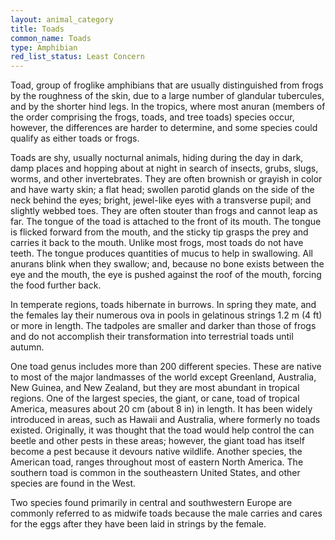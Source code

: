 ```yaml
---
layout: animal_category
title: Toads
common_name: Toads
type: Amphibian
red_list_status: Least Concern
---
```


Toad, group of froglike amphibians that are usually distinguished from frogs by the roughness of the skin, due to a large number of glandular tubercules, and by the shorter hind legs. In the tropics, where most anuran (members of the order comprising the frogs, toads, and tree toads) species occur, however, the differences are harder to determine, and some species could qualify as either toads or frogs.

Toads are shy, usually nocturnal animals, hiding during the day in dark, damp places and hopping about at night in search of insects, grubs, slugs, worms, and other invertebrates. They are often brownish or grayish in color and have warty skin; a flat head; swollen parotid glands on the side of the neck behind the eyes; bright, jewel-like eyes with a transverse pupil; and slightly webbed toes. They are often stouter than frogs and cannot leap as far. The tongue of the toad is attached to the front of its mouth. The tongue is flicked forward from the mouth, and the sticky tip grasps the prey and carries it back to the mouth. Unlike most frogs, most toads do not have teeth. The tongue produces quantities of mucus to help in swallowing. All anurans blink when they swallow; and, because no bone exists between the eye and the mouth, the eye is pushed against the roof of the mouth, forcing the food further back.

In temperate regions, toads hibernate in burrows. In spring they mate, and the females lay their numerous ova in pools in gelatinous strings 1.2 m (4 ft) or more in length. The tadpoles are smaller and darker than those of frogs and do not accomplish their transformation into terrestrial toads until autumn.

One toad genus includes more than 200 different species. These are native to most of the major landmasses of the world except Greenland, Australia, New Guinea, and New Zealand, but they are most abundant in tropical regions. One of the largest species, the giant, or cane, toad of tropical America, measures about 20 cm (about 8 in) in length. It has been widely introduced in areas, such as Hawaii and Australia, where formerly no toads existed. Originally, it was thought that the toad would help control the can beetle and other pests in these areas; however, the giant toad has itself become a pest because it devours native wildlife. Another species, the American toad, ranges throughout most of eastern North America. The southern toad is common in the southeastern United States, and other species are found in the West.

Two species found primarily in central and southwestern Europe are commonly referred to as midwife toads because the male carries and cares for the eggs after they have been laid in strings by the female.